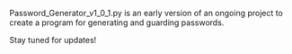 Password_Generator_v1_0_1.py is an early version of an ongoing project to create a program for generating and guarding passwords.

Stay tuned for updates!
